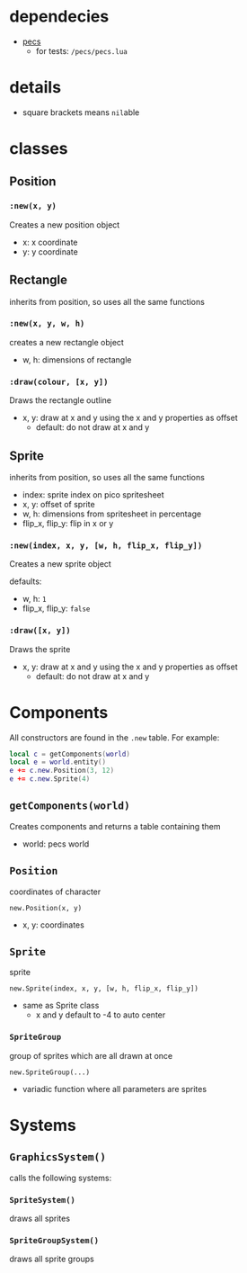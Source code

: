 
# dependecies
- [pecs](https://github.com/jesstelford/pecs)
    - for tests: `/pecs/pecs.lua`

# details
- square brackets means `nil`able

# classes

## Position

### `:new(x, y)`
Creates a new position object
- x: x coordinate
- y: y coordinate


## Rectangle
inherits from position, so uses all the same functions

### `:new(x, y, w, h)`
creates a new rectangle object
- w, h: dimensions of rectangle

### `:draw(colour, [x, y])`
Draws the rectangle outline
- x, y: draw at x and y using the x and y properties as offset
    - default: do not draw at x and y


## Sprite
inherits from position, so uses all the same functions
- index: sprite index on pico spritesheet
- x, y: offset of sprite
- w, h: dimensions from spritesheet in percentage
- flip_x, flip_y: flip in x or y

### `:new(index, x, y, [w, h, flip_x, flip_y])`
Creates a new sprite object

defaults:
- w, h: `1`
- flip_x, flip_y: `false`

### `:draw([x, y])`
Draws the sprite
- x, y: draw at x and y using the x and y properties as offset
    - default: do not draw at x and y


# Components
All constructors are found in the `.new` table. For example:
```lua
local c = getComponents(world)
local e = world.entity()
e += c.new.Position(3, 12)
e += c.new.Sprite(4)
```

## `getComponents(world)`
Creates components and returns a table containing them
- world: pecs world

## `Position`
coordinates of character

`new.Position(x, y)`
- x, y: coordinates

## `Sprite`
sprite

`new.Sprite(index, x, y, [w, h, flip_x, flip_y])`
- same as Sprite class
    - x and y default to -4 to auto center

### `SpriteGroup`
group of sprites which are all drawn at once

`new.SpriteGroup(...)`
- variadic function where all parameters are sprites


# Systems

## `GraphicsSystem()`
calls the following systems:

### `SpriteSystem()`
draws all sprites

### `SpriteGroupSystem()`
draws all sprite groups
